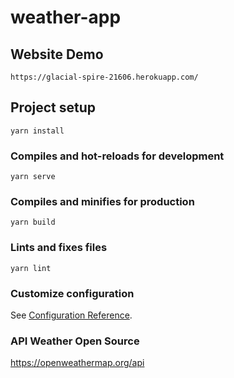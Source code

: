# weather-app

## Website Demo
```
https://glacial-spire-21606.herokuapp.com/
```

## Project setup
```
yarn install
```

### Compiles and hot-reloads for development
```
yarn serve
```

### Compiles and minifies for production
```
yarn build
```

### Lints and fixes files
```
yarn lint
```

### Customize configuration
See [Configuration Reference](https://cli.vuejs.org/config/).

### API Weather Open Source
https://openweathermap.org/api 
